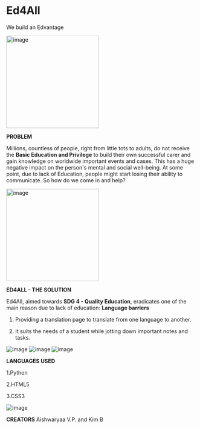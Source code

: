 # Ed4All
  We build an Edvantage 

<img width="245" alt="image" src="https://user-images.githubusercontent.com/103300407/175829761-902b2287-f6db-46fc-92c6-957314577f51.png">



**PROBLEM**

Millions, countless of people, right from little tots to adults, do not receive the **Basic Education and Privilege** to build their own successful carer and gain knowledge on worldwide important events and cases. This has a huge negative impact on the person's mental and social well-being. At some point, due to lack of Education, people might start losing their ability to communicate. 
So how do we come in and help? 

<img width="245" alt="image" src="https://user-images.githubusercontent.com/103300407/175829982-967e49fb-3d1e-45fd-84d3-da589822a6cb.png">


**ED4ALL - THE SOLUTION**


Ed4All, aimed towards **SDG 4 - Quality Education**, eradicates one of the main reason due to lack of education: **Language barriers**


1. Providing a translation page to translate from one language to another.

2. It suits the needs of a student while jotting down important notes and tasks.


![image](https://user-images.githubusercontent.com/103300407/175830207-a43a25bb-8d33-48f9-b403-7ebe1270e616.png)
![image](https://user-images.githubusercontent.com/103300407/175830213-77dd7587-6f53-4a4b-a728-e14134d92e38.png)
![image](https://user-images.githubusercontent.com/103300407/175830219-36da1e2b-9093-45ca-aac0-04e50dc27d7f.png)


**LANGUAGES USED**

1.Python

2.HTML5

3.CSS3

![image](https://user-images.githubusercontent.com/103300407/175830349-5feac011-a4e2-4eef-b1f3-80c095b777ff.png)

**CREATORS**
Aishwaryaa V.P. and Kim B
